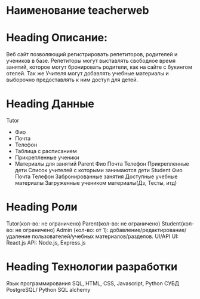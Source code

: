 # Наименование teacherweb
# Heading Описание:
Веб сайт позволяющий регистрировать репетиторов, родителей и учеников в базе. Репетиторы могут выставлять свободное время занятий, которое могут бронировать родители, как на сайте с букингом отелей. Так же Учителя могут добавлять учебные материалы и выборочно предоставлять к ним доступ для детей.

# Heading Данные
Tutor
*    Фио
*    Почта
*    Телефон
*    Таблица с расписанием
*    Прикрепленные ученики
*    Материалы для занятий
Parent
    Фио 
    Почта
    Телефон
    Прикрепленные дети
    Список учителей с которыми занимаются дети 
Student
    Фио
    Почта
    Телефон
    Забронированные занятия
    Доступные учебные материалы 
    Загруженные учеником материалы(Дз, Тесты, итд)
# Heading Роли 
Tutor(кол-во: не ограничено) 
Parent(кол-во: не ограничено) 
Student(кол-во: не ограничено) 
Admin  (кол-во: от 1): добавление/редактирование/удаление пользователей/учебных материалов/разделов.
UI/API
UI: React.js
API: Node.js, Express.js
# Heading Технологии разработки
Язык программирования
SQL, HTML, CSS, Javascript, Python
СУБД
PostgreSQL/ Python SQL alchemy
